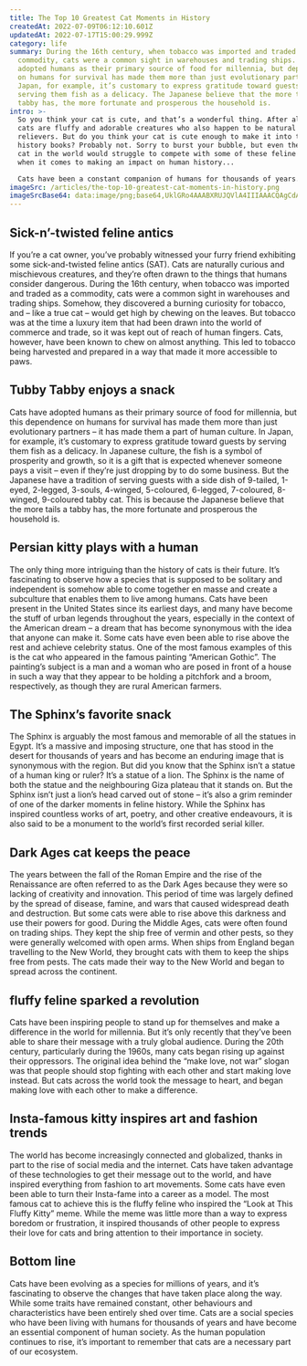 ```yaml
---
title: The Top 10 Greatest Cat Moments in History
createdAt: 2022-07-09T06:12:10.601Z
updatedAt: 2022-07-17T15:00:29.999Z
category: life
summary: During the 16th century, when tobacco was imported and traded as a
  commodity, cats were a common sight in warehouses and trading ships. Cats have
  adopted humans as their primary source of food for millennia, but dependence
  on humans for survival has made them more than just evolutionary partners. In
  Japan, for example, it’s customary to express gratitude toward guests by
  serving them fish as a delicacy. The Japanese believe that the more tails a
  tabby has, the more fortunate and prosperous the household is.
intro: >-
  So you think your cat is cute, and that’s a wonderful thing. After all,
  cats are fluffy and adorable creatures who also happen to be natural stress
  relievers. But do you think your cat is cute enough to make it into the
  history books? Probably not. Sorry to burst your bubble, but even the cutest
  cat in the world would struggle to compete with some of these feline friends
  when it comes to making an impact on human history... 

  Cats have been a constant companion of humans for thousands of years. They’re enigmatic creatures with a reputation for being aloof and independent; they don’t ask for much and they keep very little as repayment. But cats demand something intangible from their owners: companionship. As a result, there are many famous cats in history whose exploits have become the stuff of legend…
imageSrc: /articles/the-top-10-greatest-cat-moments-in-history.png
imageSrcBase64: data:image/png;base64,UklGRo4AAABXRUJQVlA4IIIAAACQAgCdASoKAAoAAUAmJbACdLoAkwAEh9NlVSBGAAD+7dcAWaWymeJro0o9dIHX2XJ8Ha5sXsyQmTVLzRQN4WMOACYNoKeO6Y0K79OtjOQnZqA8EHzbiLRfyhlcLVYcHf43jdvAMhv1+X1/wbuwJWU9RrsOHnI1TxerVgX5/5NkAAAA
---
```


## Sick-n’-twisted feline antics

If you’re a cat owner, you’ve probably witnessed your furry friend exhibiting some sick-and-twisted feline antics (SAT). Cats are naturally curious and mischievous creatures, and they’re often drawn to the things that humans consider dangerous. During the 16th century, when tobacco was imported and traded as a commodity, cats were a common sight in warehouses and trading ships. Somehow, they discovered a burning curiosity for tobacco, and – like a true cat – would get high by chewing on the leaves.
But tobacco was at the time a luxury item that had been drawn into the world of commerce and trade, so it was kept out of reach of human fingers. Cats, however, have been known to chew on almost anything. This led to tobacco being harvested and prepared in a way that made it more accessible to paws.

## Tubby Tabby enjoys a snack

Cats have adopted humans as their primary source of food for millennia, but this dependence on humans for survival has made them more than just evolutionary partners – it has made them a part of human culture. In Japan, for example, it’s customary to express gratitude toward guests by serving them fish as a delicacy. In Japanese culture, the fish is a symbol of prosperity and growth, so it is a gift that is expected whenever someone pays a visit – even if they’re just dropping by to do some business.
But the Japanese have a tradition of serving guests with a side dish of 9-tailed, 1-eyed, 2-legged, 3-souls, 4-winged, 5-coloured, 6-legged, 7-coloured, 8-winged, 9-coloured tabby cat. This is because the Japanese believe that the more tails a tabby has, the more fortunate and prosperous the household is.

## Persian kitty plays with a human

The only thing more intriguing than the history of cats is their future. It’s fascinating to observe how a species that is supposed to be solitary and independent is somehow able to come together en masse and create a subculture that enables them to live among humans. Cats have been present in the United States since its earliest days, and many have become the stuff of urban legends throughout the years, especially in the context of the American dream – a dream that has become synonymous with the idea that anyone can make it.
Some cats have even been able to rise above the rest and achieve celebrity status. One of the most famous examples of this is the cat who appeared in the famous painting “American Gothic”. The painting’s subject is a man and a woman who are posed in front of a house in such a way that they appear to be holding a pitchfork and a broom, respectively, as though they are rural American farmers.

## The Sphinx’s favorite snack

The Sphinx is arguably the most famous and memorable of all the statues in Egypt. It’s a massive and imposing structure, one that has stood in the desert for thousands of years and has become an enduring image that is synonymous with the region. But did you know that the Sphinx isn’t a statue of a human king or ruler? It’s a statue of a lion.
The Sphinx is the name of both the statue and the neighbouring Giza plateau that it stands on. But the Sphinx isn’t just a lion’s head carved out of stone – it’s also a grim reminder of one of the darker moments in feline history.
While the Sphinx has inspired countless works of art, poetry, and other creative endeavours, it is also said to be a monument to the world’s first recorded serial killer.

## Dark Ages cat keeps the peace

The years between the fall of the Roman Empire and the rise of the Renaissance are often referred to as the Dark Ages because they were so lacking of creativity and innovation. This period of time was largely defined by the spread of disease, famine, and wars that caused widespread death and destruction. But some cats were able to rise above this darkness and use their powers for good.
During the Middle Ages, cats were often found on trading ships. They kept the ship free of vermin and other pests, so they were generally welcomed with open arms. When ships from England began travelling to the New World, they brought cats with them to keep the ships free from pests. The cats made their way to the New World and began to spread across the continent.

## fluffy feline sparked a revolution

Cats have been inspiring people to stand up for themselves and make a difference in the world for millennia. But it’s only recently that they’ve been able to share their message with a truly global audience.
During the 20th century, particularly during the 1960s, many cats began rising up against their oppressors. The original idea behind the “make love, not war” slogan was that people should stop fighting with each other and start making love instead. But cats across the world took the message to heart, and began making love with each other to make a difference.

## Insta-famous kitty inspires art and fashion trends

The world has become increasingly connected and globalized, thanks in part to the rise of social media and the internet. Cats have taken advantage of these technologies to get their message out to the world, and have inspired everything from fashion to art movements.
Some cats have even been able to turn their Insta-fame into a career as a model. The most famous cat to achieve this is the fluffy feline who inspired the “Look at This Fluffy Kitty” meme. While the meme was little more than a way to express boredom or frustration, it inspired thousands of other people to express their love for cats and bring attention to their importance in society.

## Bottom line

Cats have been evolving as a species for millions of years, and it’s fascinating to observe the changes that have taken place along the way. While some traits have remained constant, other behaviours and characteristics have been entirely shed over time.
Cats are a social species who have been living with humans for thousands of years and have become an essential component of human society. As the human population continues to rise, it’s important to remember that cats are a necessary part of our ecosystem.
